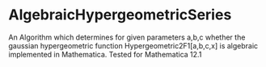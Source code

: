 # AlgebraicHypergeometricSeries
An Algorithm which determines for given parameters a,b,c whether the gaussian hypergeometric function Hypergeometric2F1[a,b,c,x] is algebraic implemented in Mathematica.
Tested for Mathematica 12.1

